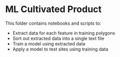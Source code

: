 # ML Cultivated Product

This folder contains notebooks and scripts to:

* Extract data for each feature in training polygons
* Sort out extracted data into a single text file
* Train a model using extracted data
* Apply a model to test sites using training data
